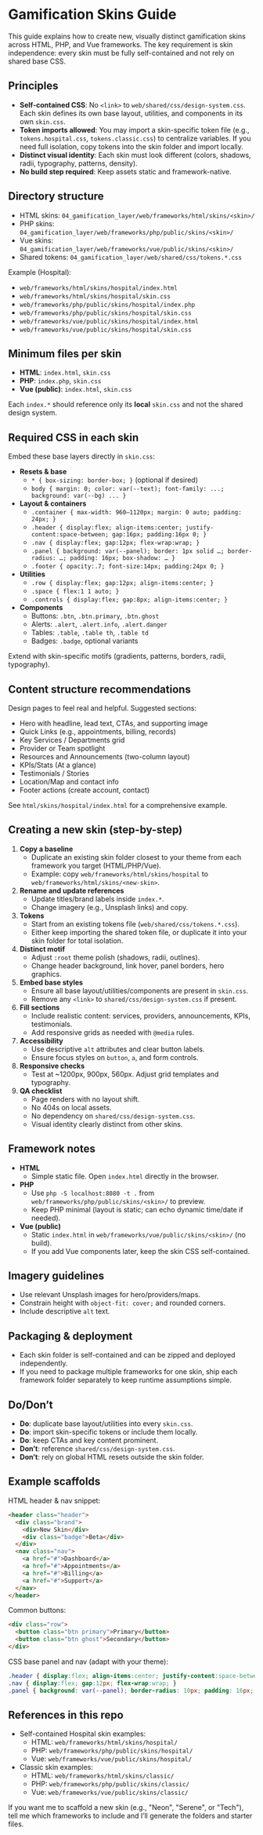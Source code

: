 # Gamification Skins Guide

This guide explains how to create new, visually distinct gamification skins across HTML, PHP, and Vue frameworks. The key requirement is skin independence: every skin must be fully self-contained and not rely on shared base CSS.

## Principles

- **Self-contained CSS**: No `<link>` to `web/shared/css/design-system.css`. Each skin defines its own base layout, utilities, and components in its own `skin.css`.
- **Token imports allowed**: You may import a skin-specific token file (e.g., `tokens.hospital.css`, `tokens.classic.css`) to centralize variables. If you need full isolation, copy tokens into the skin folder and import locally.
- **Distinct visual identity**: Each skin must look different (colors, shadows, radii, typography, patterns, density).
- **No build step required**: Keep assets static and framework-native.

## Directory structure

- HTML skins: `04_gamification_layer/web/frameworks/html/skins/<skin>/`
- PHP skins: `04_gamification_layer/web/frameworks/php/public/skins/<skin>/`
- Vue skins: `04_gamification_layer/web/frameworks/vue/public/skins/<skin>/`
- Shared tokens: `04_gamification_layer/web/shared/css/tokens.*.css`

Example (Hospital):
- `web/frameworks/html/skins/hospital/index.html`
- `web/frameworks/html/skins/hospital/skin.css`
- `web/frameworks/php/public/skins/hospital/index.php`
- `web/frameworks/php/public/skins/hospital/skin.css`
- `web/frameworks/vue/public/skins/hospital/index.html`
- `web/frameworks/vue/public/skins/hospital/skin.css`

## Minimum files per skin

- **HTML**: `index.html`, `skin.css`
- **PHP**: `index.php`, `skin.css`
- **Vue (public)**: `index.html`, `skin.css`

Each `index.*` should reference only its **local** `skin.css` and not the shared design system.

## Required CSS in each skin

Embed these base layers directly in `skin.css`:

- **Resets & base**
  - `* { box-sizing: border-box; }` (optional if desired)
  - `body { margin: 0; color: var(--text); font-family: ...; background: var(--bg) ... }`
- **Layout & containers**
  - `.container { max-width: 960–1120px; margin: 0 auto; padding: 24px; }`
  - `.header { display:flex; align-items:center; justify-content:space-between; gap:16px; padding:16px 0; }`
  - `.nav { display:flex; gap:12px; flex-wrap:wrap; }`
  - `.panel { background: var(--panel); border: 1px solid …; border-radius: …; padding: 16px; box-shadow: … }`
  - `.footer { opacity:.7; font-size:14px; padding:24px 0; }`
- **Utilities**
  - `.row { display:flex; gap:12px; align-items:center; }`
  - `.space { flex:1 1 auto; }`
  - `.controls { display:flex; gap:8px; align-items:center; }`
- **Components**
  - Buttons: `.btn`, `.btn.primary`, `.btn.ghost`
  - Alerts: `.alert`, `.alert.info`, `.alert.danger`
  - Tables: `.table`, `.table th`, `.table td`
  - Badges: `.badge`, optional variants

Extend with skin-specific motifs (gradients, patterns, borders, radii, typography).

## Content structure recommendations

Design pages to feel real and helpful. Suggested sections:

- Hero with headline, lead text, CTAs, and supporting image
- Quick Links (e.g., appointments, billing, records)
- Key Services / Departments grid
- Provider or Team spotlight
- Resources and Announcements (two-column layout)
- KPIs/Stats (At a glance)
- Testimonials / Stories
- Location/Map and contact info
- Footer actions (create account, contact)

See `html/skins/hospital/index.html` for a comprehensive example.

## Creating a new skin (step-by-step)

1. **Copy a baseline**
   - Duplicate an existing skin folder closest to your theme from each framework you target (HTML/PHP/Vue).
   - Example: copy `web/frameworks/html/skins/hospital` to `web/frameworks/html/skins/<new-skin>`.
2. **Rename and update references**
   - Update titles/brand labels inside `index.*`.
   - Change imagery (e.g., Unsplash links) and copy.
3. **Tokens**
   - Start from an existing tokens file (`web/shared/css/tokens.*.css`).
   - Either keep importing the shared token file, or duplicate it into your skin folder for total isolation.
4. **Distinct motif**
   - Adjust `:root` theme polish (shadows, radii, outlines).
   - Change header background, link hover, panel borders, hero graphics.
5. **Embed base styles**
   - Ensure all base layout/utilities/components are present in `skin.css`.
   - Remove any `<link>` to `shared/css/design-system.css` if present.
6. **Fill sections**
   - Include realistic content: services, providers, announcements, KPIs, testimonials.
   - Add responsive grids as needed with `@media` rules.
7. **Accessibility**
   - Use descriptive `alt` attributes and clear button labels.
   - Ensure focus styles on `button`, `a`, and form controls.
8. **Responsive checks**
   - Test at ~1200px, 900px, 560px. Adjust grid templates and typography.
9. **QA checklist**
   - Page renders with no layout shift.
   - No 404s on local assets.
   - No dependency on `shared/css/design-system.css`.
   - Visual identity clearly distinct from other skins.

## Framework notes

- **HTML**
  - Simple static file. Open `index.html` directly in the browser.
- **PHP**
  - Use `php -S localhost:8080 -t .` from `web/frameworks/php/public/skins/<skin>/` to preview.
  - Keep PHP minimal (layout is static; can echo dynamic time/date if needed).
- **Vue (public)**
  - Static `index.html` in `web/frameworks/vue/public/skins/<skin>/` (no build).
  - If you add Vue components later, keep the skin CSS self-contained.

## Imagery guidelines

- Use relevant Unsplash images for hero/providers/maps.
- Constrain height with `object-fit: cover;` and rounded corners.
- Include descriptive `alt` text.

## Packaging & deployment

- Each skin folder is self-contained and can be zipped and deployed independently.
- If you need to package multiple frameworks for one skin, ship each framework folder separately to keep runtime assumptions simple.

## Do/Don’t

- **Do**: duplicate base layout/utilities into every `skin.css`.
- **Do**: import skin-specific tokens or include them locally.
- **Do**: keep CTAs and key content prominent.
- **Don’t**: reference `shared/css/design-system.css`.
- **Don’t**: rely on global HTML resets outside the skin folder.

## Example scaffolds

HTML header & nav snippet:
```html
<header class="header">
  <div class="brand">
    <div>New Skin</div>
    <div class="badge">Beta</div>
  </div>
  <nav class="nav">
    <a href="#">Dashboard</a>
    <a href="#">Appointments</a>
    <a href="#">Billing</a>
    <a href="#">Support</a>
  </nav>
</header>
```

Common buttons:
```html
<div class="row">
  <button class="btn primary">Primary</button>
  <button class="btn ghost">Secondary</button>
</div>
```

CSS base panel and nav (adapt with your theme):
```css
.header { display:flex; align-items:center; justify-content:space-between; gap:16px; padding:16px 0; }
.nav { display:flex; gap:12px; flex-wrap:wrap; }
.panel { background: var(--panel); border-radius: 10px; padding: 16px; border:1px solid rgba(255,255,255,0.06); }
```

## References in this repo

- Self-contained Hospital skin examples:
  - HTML: `web/frameworks/html/skins/hospital/`
  - PHP: `web/frameworks/php/public/skins/hospital/`
  - Vue: `web/frameworks/vue/public/skins/hospital/`
- Classic skin examples:
  - HTML: `web/frameworks/html/skins/classic/`
  - PHP: `web/frameworks/php/public/skins/classic/`
  - Vue: `web/frameworks/vue/public/skins/classic/`

If you want me to scaffold a new skin (e.g., "Neon", "Serene", or "Tech"), tell me which frameworks to include and I’ll generate the folders and starter files.
